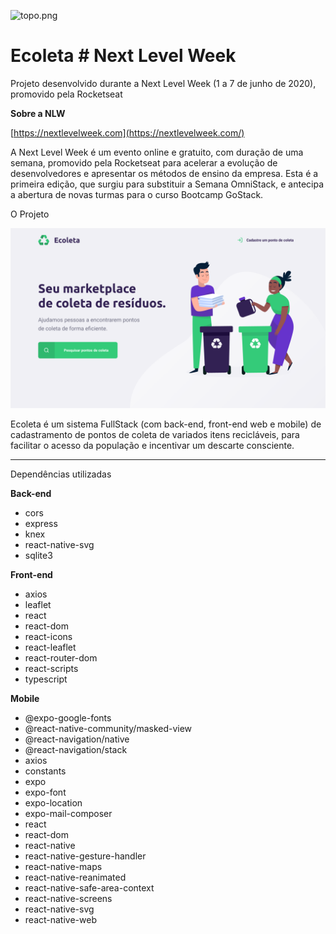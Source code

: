 ![topo.png](topo.png)

# Ecoleta # Next Level Week

Projeto desenvolvido durante a Next Level Week (1 a 7 de junho de 2020), promovido pela Rocketseat 

**Sobre a NLW** 

[https://nextlevelweek.com](https://nextlevelweek.com/)

A Next Level Week é um evento online e gratuito, com duração de uma semana, promovido pela Rocketseat para acelerar a evolução de desenvolvedores e apresentar os métodos de ensino da empresa. Esta é a primeira edição, que surgiu para substituir a Semana OmniStack, e antecipa a abertura de novas turmas para o curso Bootcamp GoStack.

O Projeto

![projeto.png](projeto.png)

Ecoleta é um sistema FullStack (com back-end, front-end web e mobile) de cadastramento de pontos de coleta de variados itens recicláveis, para facilitar o acesso da população e incentivar um descarte consciente.

---

Dependências utilizadas

**Back-end**

- cors
- express
- knex
- react-native-svg
- sqlite3

**Front-end**

- axios
- leaflet
- react
- react-dom
- react-icons
- react-leaflet
- react-router-dom
- react-scripts
- typescript

**Mobile**

- @expo-google-fonts
- @react-native-community/masked-view
- @react-navigation/native
- @react-navigation/stack
- axios
- constants
- expo
- expo-font
- expo-location
- expo-mail-composer
- react
- react-dom
- react-native
- react-native-gesture-handler
- react-native-maps
- react-native-reanimated
- react-native-safe-area-context
- react-native-screens
- react-native-svg
- react-native-web
